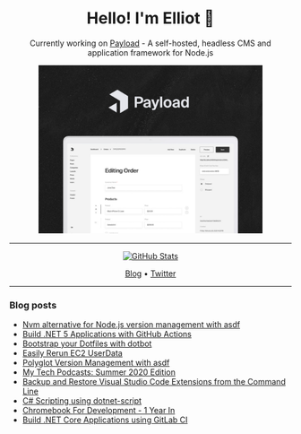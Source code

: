 <h1 align="center">Hello! I'm Elliot 👋</h1>

<div align="center">
  <p>Currently working on <a href="https://github.com/payloadcms/payload">Payload</a> - A self-hosted, headless CMS and application framework for Node.js<p>
  <a href="https://github.com/payloadcms/payload">
    <img src="images/payload.jpg" alt="Payload CMS" title="Payload CMS - Self-hosted, headless, JavaScript" height="300" />
</div>

---

<p align="center">
  <img src="https://github-readme-stats.vercel.app/api?username=denolfe&show_icons=true&count_private=true&text_color=24292e&icon_color=24292e&title_color=24292e&hide_border=true&include_all_commits=true&hide_title=true" alt="GitHub Stats">
</p>

<p align="center">
  <a href="https://elliotdenolf.com">Blog</a> •
  <a href="http://twitter.com/elliothimself">Twitter</a>
</p>

---

### Blog posts

<!--START_SECTION:posts-->
* [Nvm alternative for Node.js version management with asdf](https:&#x2F;&#x2F;elliotdenolf.com&#x2F;posts&#x2F;nvm-alternative-for-nodejs-version-management-with-asdf&#x2F;)
* [Build .NET 5 Applications with GitHub Actions](https:&#x2F;&#x2F;elliotdenolf.com&#x2F;posts&#x2F;build-net-5-applications-with-github-actions&#x2F;)
* [Bootstrap your Dotfiles with dotbot](https:&#x2F;&#x2F;elliotdenolf.com&#x2F;posts&#x2F;bootstrap-your-dotfiles-with-dotbot)
* [Easily Rerun EC2 UserData](https:&#x2F;&#x2F;elliotdenolf.com&#x2F;posts&#x2F;easily-rerun-ec2-userdata)
* [Polyglot Version Management with asdf](https:&#x2F;&#x2F;elliotdenolf.com&#x2F;posts&#x2F;polyglot-version-management-with-asdf)
* [My Tech Podcasts: Summer 2020 Edition](https:&#x2F;&#x2F;elliotdenolf.com&#x2F;posts&#x2F;my-tech-podcasts-summer-2020)
* [Backup and Restore Visual Studio Code Extensions from the Command Line](https:&#x2F;&#x2F;elliotdenolf.com&#x2F;posts&#x2F;backup-restore-vs-code-extensions)
* [C# Scripting using dotnet-script](https:&#x2F;&#x2F;elliotdenolf.com&#x2F;posts&#x2F;csharp-scripting-using-dotnet-script&#x2F;)
* [Chromebook For Development - 1 Year In](https:&#x2F;&#x2F;elliotdenolf.com&#x2F;posts&#x2F;chromebook-for-development-1-year-in&#x2F;)
* [Build .NET Core Applications using GitLab CI](https:&#x2F;&#x2F;elliotdenolf.com&#x2F;posts&#x2F;build-net-core-applications-using-gitlab-ci&#x2F;)
<!--END_SECTION:posts-->